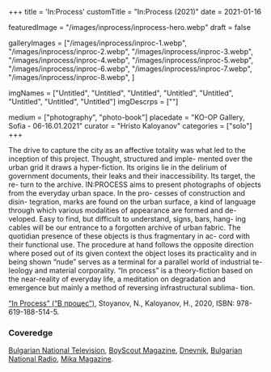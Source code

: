 +++
title = 'In:Process'
customTitle = "In:Process (2021)"
date = 2021-01-16

featuredImage = "/images/inprocess/inprocess-hero.webp"
draft = false

galleryImages = ["/images/inprocess/inproc-1.webp", "/images/inprocess/inproc-2.webp", "/images/inprocess/inproc-3.webp", "/images/inprocess/inproc-4.webp", "/images/inprocess/inproc-5.webp", "/images/inprocess/inproc-6.webp", "/images/inprocess/inproc-7.webp", "/images/inprocess/inproc-8.webp", ]

imgNames = ["Untitled", "Untitled", "Untitled", "Untitled", "Untitled", "Untitled", "Untitled", "Untitled"]
imgDescrps = [""]

medium = ["photography", "photo-book"]
placedate = "KO-OP Gallery, Sofia - 06-16.01.2021"
curator = "Hristo Kaloyanov"
categories = ["solo"]
+++

The drive to capture the city as an affective totality was what led to the inception of this project. Thought, structured and imple- mented over the urban grid it draws a hyper-fiction. Its origins lie in the delirium of government documents, their leaks and their inaccessibility. Its target, the re- turn to the archive. IN:PROCESS aims to present photographs of objects from the everyday urban space. In the pro- cesses of construction and disin- tegration, marks are found on the urban surface, a kind of language through which various modalities of appearance are formed and de- veloped. Easy to find, but difficult to understand, signs, bars, hang- ing cables will be our entrance to a forgotten archive of urban fabric. The quotidian presence of these objects is thus fragmentary in ac- cord with their functional use. The procedure at hand follows the opposite direction where posed out of its given context the object loses its practicality and in being shown “nude” serves as a terminal for a parallel world of industrial te- leology and material corporality. “In process” is a theory-fiction based on the near-reality of everyday life, a meditation on degradation and emergence but mainly a method of reversing infrastructural sublima- tion. 

<a href="http://booksinprint.bg/Publication/Details/820a8128-de8d-4fc3-97dc-33cdd929c91d">“In Process” (“В процес”)</a>, Stoyanov, N., Kaloyanov, H., 2020, ISBN: 978-619-188-514-5. 

### Coveredge

[Bulgarian National Television](https://bnt.bg/news/fotografska-izlozhba-v-proces-na-nikola-stoyanov-v286612-290248news.html), [BoyScout Magazine](https://boyscoutmag.com/2021/01/izlojba-nikola-stoyanov-stilizira-gradskata-svinshtina-koqto-ni-zaobikalq/), [Dnevnik](https://www.dnevnik.bg/blogosfera/article/412986), [Bulgarian National Radio](https://mikamagazine.com/%D0%BA%D0%BE-%D0%BE%D0%BF-%D0%BF%D1%80%D0%B5%D0%B4%D1%81%D1%82%D0%B0%D0%B2%D1%8F-%D0%B2-%D0%BF%D1%80%D0%BE%D1%86%D0%B5%D1%81-%D1%84%D0%BE%D1%82%D0%BE%D0%B3%D1%80%D0%B0/), [Mika Magazine](https://mikamagazine.com/%D0%BA%D0%BE-%D0%BE%D0%BF-%D0%BF%D1%80%D0%B5%D0%B4%D1%81%D1%82%D0%B0%D0%B2%D1%8F-%D0%B2-%D0%BF%D1%80%D0%BE%D1%86%D0%B5%D1%81-%D1%84%D0%BE%D1%82%D0%BE%D0%B3%D1%80%D0%B0/).